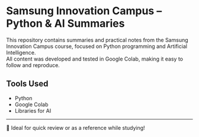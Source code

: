 # Samsung Innovation Campus – Python & AI Summaries

This repository contains summaries and practical notes from the Samsung Innovation Campus course, focused on Python programming and Artificial Intelligence.  
All content was developed and tested in Google Colab, making it easy to follow and reproduce.

## Tools Used
- Python
- Google Colab
- Libraries for AI

---

📘 Ideal for quick review or as a reference while studying!
